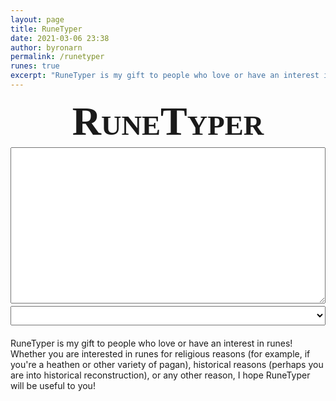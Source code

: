 ```yaml
---
layout: page
title: RuneTyper
date: 2021-03-06 23:38
author: byronarn
permalink: /runetyper
runes: true
excerpt: "RuneTyper is my gift to people who love or have an interest in runes! Whether you are interested in runes for religious reasons (for example, if you're a heathen or other variety of pagan), historical reasons (perhaps you are into historical reconstruction), or any other reason, I hope RuneTyper will be useful to you!"
---
```


<div id="runetyper" style="margin: 0px; padding: 0px; font-family:Junicode,serif">
<h1 style="font-size: 64px; font-variant: small-caps; text-align: center; margin: 2px 0px;">RuneTyper</h1>

<textarea id="input" type="text" style="width: 100%; height: 250px; font-size: 32px; margin: 2px 0px;"></textarea>

<select id="runeSelect" style="width: 100%; font-size: 24px; margin: 2px 0px;">

	<option value="futhorc">Futhorc (Anglo-Saxon Runes)</option>

	<option value="elder">Elder Futhark</option>

	<option value="long-branch">Younger Futhark (Long Branch)</option>

	<option value="short-twig">Younger Futhark (Short Twig)</option>

</select>

<div id="control" style="width: 100%; margin: 2px 0px; display: grid; gap: 4px; grid-template-columns: repeat(3, minmax(0, 1fr));"></div>

<div id="keyboard" style="width: 100%; margin: 2px 0px; display: grid; gap: 4px; grid-template-columns: repeat(10, minmax(0, 1fr));"></div>

</div>


<script>

const input = document.getElementById("input");

const keyboard = document.getElementById("keyboard");

const runeSelect = document.getElementById("runeSelect");

const control = document.getElementById("control");


input.style.fontFamily = "Junicode, serif";


const futhorc = "ᚠ ᚢ ᚦ ᚩ ᚱ ᚳ ᚷ ᚹ ᚻ ᚾ ᛁ ᛄ ᛇ ᛈ ᛉ ᛋ ᛏ ᛒ ᛖ ᛗ ᛚ ᛝ ᛟ ᛞ ᚪ ᚫ ᚣ ᛠ ᛡ ᛣ ᛤ ᚸ ᛢ ᛥ ᚴ ᛫ ᛬ ᛭".split(" ");

const elder = "ᚠ ᚢ ᚦ ᚫ ᚱ ᚲ ᚷ ᚹ ᚺ ᚾ ᛁ ᛃ ᛇ ᛈ ᛉ ᛊ ᛏ ᛒ ᛖ ᛗ ᛚ ᛜ ᛞ ᛟ ᛫ ᛬ ᛭".split(" ");

const long_branch = "ᚠ ᚢ ᚦ ᚬ ᚱ ᚴ ᚼ ᚾ ᛁ ᛅ ᛋ ᛏ ᛒ ᛘ ᛚ ᛦ ᛫ ᛬ ᛭".split(" ");

const short_twig = "ᚠ ᚢ ᚦ ᚭ ᚱ ᚴ ᚽ ᚿ ᛁ ᛆ ᛌ ᛐ ᛓ ᛙ ᛚ ᛧ ᛫ ᛬ ᛭".split(" ");



runeSelect.style.fontSize = "20px";

runeSelect.style.textAlign = "center";

runeSelect.style.fontFamily = "Junicode, serif";
runeSelect.addEventListener('change', updateKeyboard);

if (localStorage.getItem("runeSet")) {

	runeSelect.value = localStorage.getItem("runeSet");

}



const clearBtn = document.createElement('button');

clearBtn.innerText = "Clear Text";

clearBtn.style.width = "auto";

clearBtn.style.fontSize = "20px";

clearBtn.style.fontFamily = "Junicode, serif";
clearBtn.addEventListener('click', () => {

	input.value = "";

});

control.appendChild(clearBtn);



const copyBtn = document.createElement('button');

copyBtn.innerText = "Copy Text";

copyBtn.style.width = "auto";

copyBtn.style.fontSize = "20px";

copyBtn.style.fontFamily = "Junicode, serif";
copyBtn.addEventListener('click', copyToClipboard);

control.appendChild(copyBtn);



const backspace = document.createElement('button');

backspace.innerText = "⌫";

backspace.style.width = "auto";

backspace.style.fontSize = "18px";

backspace.style.fontFamily = "Junicode, serif";
backspace.addEventListener('click', () => {

	input.value = input.value.slice(0, -1);

});

control.appendChild(backspace);



updateKeyboard();



function copyToClipboard() {

	let text = input.value;

	input.select();

	input.setSelectionRange(0, 99999);

	document.execCommand('copy');

	input.blur();

}



function updateKeyboard() {

	// clear keyboard

	keyboard.innerHTML = "";

	

	// get rune set

	let runeSet = runeSelect.value;

	switch (runeSet) {

		case "futhorc":

			runes = futhorc;

			break;

		case "elder":

			runes = elder;

			break;

		case "long-branch":

			runes = long_branch;

			break;

		case "short-twig":

			runes = short_twig;

			break;

		default:

			keyboard.innerText = "There has been an error. Please let Byron know about this.";

			break;

	}

	localStorage.setItem("runeSet", runeSet);

	

	// add runes to keyboard

	for (let i=0; i<runes.length; i++) {

		const button = document.createElement('button');

		button.innerText = runes[i];

		button.style.fontSize = "24px";

		button.style.height = "3em";

		button.style.fontFamily = "Junicode, serif";
		button.addEventListener('click', () => {

			input.value += button.innerText;

		});

		keyboard.appendChild(button);

	}

	

	// add space key to keyboard

	const button = document.createElement('button');

	button.innerText = "␣";

	button.style.fontSize = "24px";

	button.style.fontFamily = "Junicode, serif";
	button.addEventListener('click', () => {

		input.value += " ";

	});

	keyboard.appendChild(button);

}


document.onload = function(){
	document.getElementById("runetyper").scrollIntoView(true);
};
</script>

<p>RuneTyper is my gift to people who love or have an interest in runes! Whether you are interested in runes for religious reasons (for example, if you're a heathen or other variety of pagan), historical reasons (perhaps you are into historical reconstruction), or any other reason, I hope RuneTyper will be useful to you!</p>
